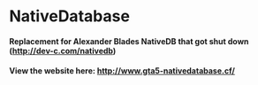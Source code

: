 # NativeDatabase
#### Replacement for Alexander Blades NativeDB that got shut down (http://dev-c.com/nativedb)
#### View the website here: http://www.gta5-nativedatabase.cf/
